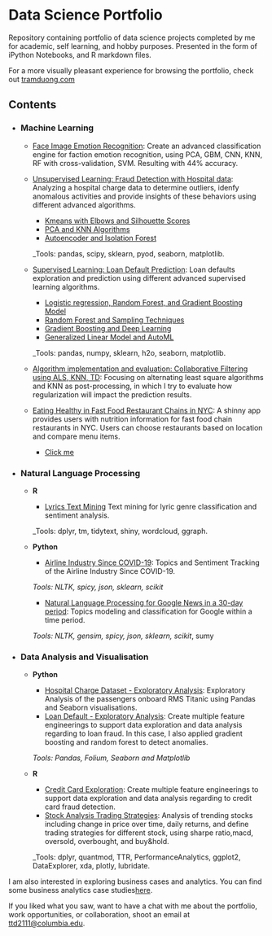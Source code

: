 # Data Science Portfolio

Repository containing portfolio of data science projects completed by me for academic, self learning, and hobby purposes. Presented in the form of iPython Notebooks, and R markdown files.

For a more visually pleasant experience for browsing the portfolio, check out [tramduong.com](tramduong.github.io)


## Contents

- ### Machine Learning

	- [Face Image Emotion Recognition](https://github.com/tramduong/Data-Science-Portfolio/tree/master/Image%20Recognition): Create an advanced classification engine for faction emotion recognition, using PCA, GBM, CNN, KNN, RF with cross-validation, SVM. Resulting with 44% accuracy.
	- [Unsupervised Learning: Fraud Detection with Hospital data](https://github.com/tramduong/Data-Science-Portfolio/tree/master/Hospital%20Charges%20Fraud): Analyzing a hospital charge data to determine outliers, idenfy anomalous activities and provide insights of these behaviors using different advanced algorithms.
	
		+ [Kmeans with Elbows and Silhouette Scores](https://github.com/tramduong/Data-Science-Portfolio/blob/master/Hospital%20Charges%20Fraud/Unspervised/PCA_KNN.ipynb)
		+ [PCA and KNN Algorithms](https://github.com/tramduong/Data-Science-Portfolio/blob/master/Hospital%20Charges%20Fraud/Unspervised/PCA_KNN.ipynb)
		+ [Autoencoder and Isolation Forest](https://github.com/tramduong/Data-Science-Portfolio/blob/master/Hospital%20Charges%20Fraud/Unspervised/Autoencoder_IsolationForest.ipynb)
		
		_Tools: pandas, scipy, sklearn, pyod, seaborn, matplotlib. 
	
	- [Supervised Learning: Loan Default Prediction](https://github.com/tramduong/Data-Science-Portfolio/tree/master/Collaborative%20Filtering): Loan defaults exploration and prediction using different advanced supervised learning algorithms.
	
		+ [Logistic regression, Random Forest, and Gradient Boosting Model](https://github.com/tramduong/Data-Science-Portfolio/blob/master/Loan%20Default/Doc/Loandefault_GradientBoosting_RF.ipynb)
		+ [Random Forest and Sampling Techniques](https://github.com/tramduong/Data-Science-Portfolio/blob/master/Loan%20Default/Doc/SupervisedRF%26SamplingTechniques.ipynb)
		+ [Gradient Boosting and Deep Learning](https://github.com/tramduong/Data-Science-Portfolio/blob/master/Loan%20Default/Doc/GBM%26DEEPLEARNING.ipynb)
		+ [Generalized Linear Model and AutoML](https://github.com/tramduong/Data-Science-Portfolio/blob/master/Loan%20Default/Doc/GLM%26AutoML.ipynb)
		
		_Tools: pandas, numpy, sklearn, h2o, seaborn, matplotlib. 
		
	- [Algorithm implementation and evaluation: Collaborative Filtering using ALS, KNN, TD](https://github.com/tramduong/Data-Science-Portfolio/tree/master/Collaborative%20Filtering): Focusing on alternating least square algorithms and KNN as post-processing, in which I try to evaluate how regularization will impact the prediction results.
	
	- [Eating Healthy in Fast Food Restaurant Chains in NYC](https://github.com/tramduong/Data-Science-Portfolio/tree/master/RestaurantApp): A shinny app provides users with nutrition information for fast food chain restaurants in NYC. Users can choose restaurants based on location and compare menu items.
  		+ [Click me](https://ttd2111.shinyapps.io/NYCRestaurants/) 

- ### Natural Language Processing
	- __R__ 

		+ [Lyrics Text Mining](https://github.com/tramduong/Data-Science-Portfolio/blob/master/PopVsMetal/doc/SongLyrics.pdf) Text mining for lyric genre classification and sentiment analysis.
	
		_Tools: dplyr, tm, tidytext, shiny, wordcloud, ggraph.
	
	- __Python__

		+ [Airline Industry Since COVID-19](https://github.com/tramduong/Data-Science-Portfolio/tree/master/Airlines%20Covid-19): Topics and Sentiment Tracking of the Airline Industry Since COVID-19.

		_Tools: NLTK, spicy, json, sklearn, scikit_
	
		+ [Natural Language Processing for Google News in a 30-day period](https://github.com/tramduong/Data-Science-Portfolio/tree/master/Google%20News): Topics modeling and classification for Google within a time period. 

		_Tools: NLTK, gensim, spicy, json, sklearn, scikit_, sumy

- ### Data Analysis and Visualisation
	- __Python__
		- [Hospital Charge Dataset - Exploratory Analysis](https://github.com/sajal2692/data-science-portfolio/blob/master/Titanic%20Dataset%20-%20Exploratory%20Analysis.ipynb): Exploratory Analysis of the passengers onboard RMS Titanic using Pandas and Seaborn visualisations.		
		- [Loan Default - Exploratory Analysis](https://github.com/tramduong/Data-Science-Portfolio/blob/master/Feature%20Engineering%20Projects/Doc/Loandefault_FE%26EDA.ipynb): Create multiple feature engineerings to support data exploration and data analysis regarding to loan fraud. In this case, I also applied gradient boosting and random forest to detect anomalies.
		
		_Tools: Pandas, Folium, Seaborn and Matplotlib_

	- __R__ 
		- [Credit Card Exploration](https://github.com/tramduong/Data-Science-Portfolio/blob/master/Feature%20Engineering%20Projects/Doc/CreditCard_FE%26EDA.ipynb):  Create multiple feature engineerings to support data exploration and data analysis regarding to credit card fraud detection.
		- [Stock Analysis Trading Strategies](https://github.com/tramduong/Data-Science-Portfolio/blob/master/Feature%20Engineering%20Projects/Doc/Stock_FE%26TradingStrategy.ipynb): Analysis of trending stocks including change in price over time, daily returns, and define trading strategies for different stock, using sharpe ratio,macd, oversold, overbought, and buy&hold.
	
		_Tools: dplyr, quantmod, TTR, PerformanceAnalytics, ggplot2, DataExplorer, xda, plotly, lubridate.


I am also interested in exploring business cases and analytics. You can find some business analytics case studies[here](https://github.com/tramduong).

If you liked what you saw, want to have a chat with me about the portfolio, work opportunities, or collaboration, shoot an email at ttd2111@columbia.edu.
